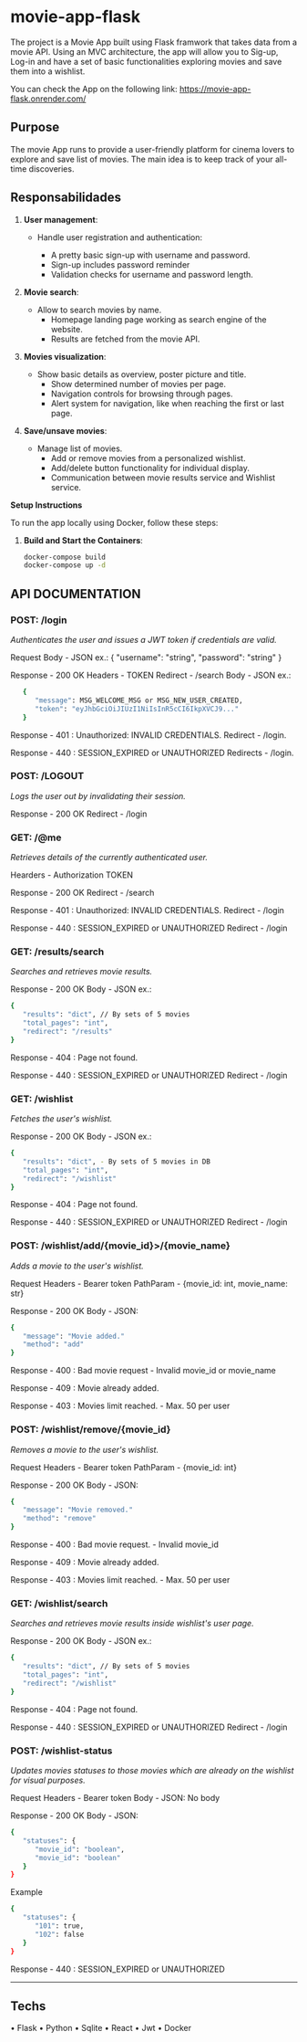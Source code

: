# movie-app-flask

The project is a Movie App built using Flask framwork that takes data from a movie API. Using an MVC architecture, the app will allow you to Sig-up, Log-in and have a set of basic functionalities exploring movies and save them into a wishlist.

You can check the App on the following link: https://movie-app-flask.onrender.com/

## Purpose

The movie App runs to provide a user-friendly platform for cinema lovers to explore and save list of movies.
The main idea is to keep track of your all-time discoveries.

## Responsabilidades

1. **User management**:
   - Handle user registration and authentication:

      - A pretty basic sign-up with username and password.
      - Sign-up includes password reminder
      - Validation checks for username and password length.

2. **Movie search**:
   - Allow to search movies by name.
      - Homepage landing page working as search engine of the website.
      - Results are fetched from the movie API.

3. **Movies visualization**:
   - Show basic details as overview, poster picture and title.
      - Show determined number of movies per page.
      - Navigation controls for browsing through pages.
      - Alert system for navigation, like when reaching the first or last page.
   
4. **Save/unsave movies**: 
   - Manage list of movies.
      - Add or remove movies from a personalized wishlist.
      - Add/delete button functionality for individual display.
      - Communication between movie results service and Wishlist service.

**Setup Instructions**

To run the app locally using Docker, follow these steps:

1. **Build and Start the Containers**:
   ```bash
   docker-compose build
   docker-compose up -d

## API DOCUMENTATION

### POST: /login

_Authenticates the user and issues a JWT token if credentials are valid._

Request
Body - JSON ex.: 
{
   "username": "string",
   "password": "string"
}

Response - 200 OK
Headers - TOKEN
Redirect - /search
Body - JSON ex.:
```bash
   {
      "message": MSG_WELCOME_MSG or MSG_NEW_USER_CREATED,
      "token": "eyJhbGciOiJIUzI1NiIsInR5cCI6IkpXVCJ9..."
   }
```
Response - 401 : Unauthorized: INVALID CREDENTIALS. 
Redirect - /login.

Response - 440 : SESSION_EXPIRED or UNAUTHORIZED
Redirects - /login.


### POST: /LOGOUT

_Logs the user out by invalidating their session._

Response - 200 OK
Redirect - /login


### GET: /@me

_Retrieves details of the currently authenticated user._

Hearders - Authorization TOKEN

Response - 200 OK
Redirect - /search

Response - 401 : Unauthorized: INVALID CREDENTIALS. 
Redirect - /login

Response - 440 : SESSION_EXPIRED or UNAUTHORIZED
Redirect - /login

### GET: /results/search

_Searches and retrieves movie results._

Response - 200 OK
Body - JSON ex.:
```bash
{
   "results": "dict", // By sets of 5 movies
   "total_pages": "int",
   "redirect": "/results"
}
```

Response - 404 : Page not found.

Response - 440 : SESSION_EXPIRED or UNAUTHORIZED
Redirect - /login

### GET: /wishlist

_Fetches the user's wishlist._

Response - 200 OK
Body - JSON ex.:
```bash
{
   "results": "dict", - By sets of 5 movies in DB
   "total_pages": "int",
   "redirect": "/wishlist"
}
```
Response - 404 : Page not found.

Response - 440 : SESSION_EXPIRED or UNAUTHORIZED
Redirect - /login


### POST: /wishlist/add/{movie_id}>/{movie_name}

_Adds a movie to the user's wishlist._

Request 
Headers - Bearer token
PathParam - {movie_id: int, movie_name: str}

Response - 200 OK 
Body - JSON: 
```bash
{
   "message": "Movie added."
   "method": "add"
}
```
Response - 400 : Bad movie request - Invalid movie_id or movie_name

Response - 409 : Movie already added.

Response - 403 : Movies limit reached. - Max. 50 per user

### POST: /wishlist/remove/{movie_id}

_Removes a movie to the user's wishlist._

Request
Headers - Bearer token
PathParam - {movie_id: int}

Response - 200 OK 
Body - JSON: 
```bash
{
   "message": "Movie removed."
   "method": "remove"
}
```
Response - 400 : Bad movie request. - Invalid movie_id

Response - 409 : Movie already added.

Response - 403 : Movies limit reached. - Max. 50 per user

### GET: /wishlist/search

_Searches and retrieves movie results inside wishlist's user page._

Response - 200 OK
Body - JSON ex.:
```bash
{
   "results": "dict", // By sets of 5 movies
   "total_pages": "int",
   "redirect": "/wishlist"
}
```
Response - 404 : Page not found.

Response - 440 : SESSION_EXPIRED or UNAUTHORIZED
Redirect - /login

### POST: /wishlist-status

_Updates movies statuses to those movies which are already on the wishlist for visual purposes._

Request
Headers - Bearer token
Body - JSON: No body

Response - 200 OK 
Body - JSON: 
```bash
{
   "statuses": {
      "movie_id": "boolean",
      "movie_id": "boolean"
   }
}
```
Example
```bash
{
   "statuses": {
      "101": true,
      "102": false
   }
}
```
Response - 440 : SESSION_EXPIRED or UNAUTHORIZED

--------------------------------------------

## Techs

• Flask
• Python
• Sqlite
• React
• Jwt
• Docker
